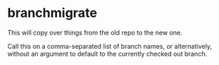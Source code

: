 # branchmigrate

This will copy over things from the old repo to the new one.

Call this on a comma-separated list of branch names, or alternatively, without an argument to default to the currently checked out branch.
